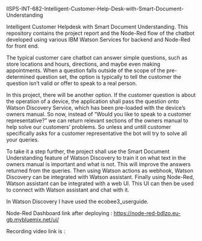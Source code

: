 llSPS-INT-682-Intelligent-Customer-Help-Desk-with-Smart-Document-Understanding

Intelligent Customer Helpdesk with Smart Document Understanding. This repository contains the project report and the Node-Red 
flow of the chatbot developed using various IBM Watson Services for backend and Node-Red for front end. 

The typical customer care chatbot can answer simple questions, such as store locations and hours, directions, and maybe even 
making appointments. When a question falls outside of the scope of the pre-determined question set, the option is typically to 
tell the customer the question isn’t valid or offer to speak to a real person. 

In this project, there will be another option. If the customer question is about the operation of a device, the application shall 
pass the question onto Watson Discovery Service, which has been pre-loaded with the device’s owners manual. So now, instead of 
“Would you like to speak to a customer representative?” we can return relevant sections of the owners manual to help solve our 
customers’ problems. So unless and untill customer specifically asks for a customer representative the bot will try to solve all 
your queries.

To take it a step further, the project shall use the Smart Document Understanding feature of Watson Discovery to train it on what 
text in the owners manual is important and what is not. This will improve the answers returned from the queries. Then using Watson 
actions as webhook, Watson Discovery can be integrated with Watson assistant. Finally using Node-Red, Watson assistant can be 
integrated with a web UI. This UI can then be used to connect with Watson assistant and chat with it.

In Watson Discovery I have used the ecobee3_userguide.

Node-Red Dashboard link after deploying : https://node-red-bdlzo.eu-gb.mybluemix.net/ui/

Recording video link is :
